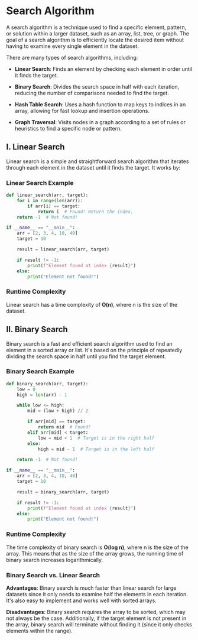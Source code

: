 # Search Algorithm

A search algorithm is a technique used to find a specific element, pattern, or solution within a larger dataset, such as an array, list, tree, or graph. The goal of a search algorithm is to efficiently locate the desired item without having to examine every single element in the dataset.

There are many types of search algorithms, including:

- **Linear Search**: Finds an element by checking each element in order until it finds the target.

- **Binary Search**: Divides the search space in half with each iteration, reducing the number of comparisons needed to find the target.

- **Hash Table Search**: Uses a hash function to map keys to indices in an array, allowing for fast lookup and insertion operations.

- **Graph Traversal**: Visits nodes in a graph according to a set of rules or heuristics to find a specific node or pattern.

## I. Linear Search

Linear search is a simple and straightforward search algorithm that iterates through each element in the dataset until it finds the target. It works by:

### Linear Search Example
```python
def linear_search(arr, target):
    for i in range(len(arr)):
        if arr[i] == target:
            return i  # Found! Return the index.
    return -1  # Not found!

if __name__ == "__main__":
    arr = [2, 3, 4, 10, 40]
    target = 10

    result = linear_search(arr, target)

    if result != -1:
        print(f"Element found at index {result}")
    else:
        print("Element not found!")
```

### Runtime Complexity

Linear search has a time complexity of **O(n)**, where n is the size of the dataset.

## II. Binary Search

Binary search is a fast and efficient search algorithm used to find an element in a sorted array or list. It's based on the principle of repeatedly dividing the search space in half until you find the target element.

### Binary Search Example
```python
def binary_search(arr, target):
    low = 0
    high = len(arr) - 1

    while low <= high:
        mid = (low + high) // 2

        if arr[mid] == target:
            return mid  # Found!
        elif arr[mid] < target:
            low = mid + 1  # Target is in the right half
        else:
            high = mid - 1  # Target is in the left half

    return -1  # Not found!

if __name__ == "__main__":
    arr = [2, 3, 4, 10, 40]
    target = 10

    result = binary_search(arr, target)

    if result != -1:
        print(f"Element found at index {result}")
    else:
        print("Element not found!")
```

### Runtime Complexity

The time complexity of binary search is **O(log n)**, where n is the size of the array. This means that as the size of the array grows, the running time of binary search increases logarithmically.

### Binary Search vs. Linear Search

**Advantages**: Binary search is much faster than linear search for large datasets since it only needs to examine half the elements in each iteration. It's also easy to implement and works well with sorted arrays.

**Disadvantages**: Binary search requires the array to be sorted, which may not always be the case. Additionally, if the target element is not present in the array, binary search will terminate without finding it (since it only checks elements within the range).
